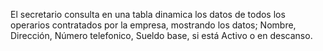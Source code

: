 El secretario consulta en una tabla dinamica los datos de todos los operarios contratados por la empresa, mostrando los datos; Nombre, Dirección, Número telefonico, Sueldo base, si está Activo o en descanso.